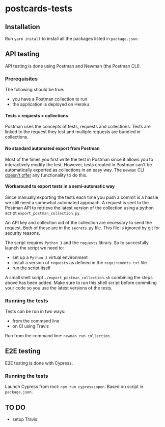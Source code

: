 # postcards-tests

## Installation

Run `yarn install` to install all the packages listed in `package.json`.

## API testing

API testing is done using Postman and Newman (the Postman CLI).

### Prerequisites

The following should be true:

* you have a Postman collection to run
* the application is deployed on Heroku

#### Tests > requests > collections

Postman uses the concepts of tests, requests and collections. Tests are linked to the request they test and multiple requests are bundled in collections.

#### No standard automated export from Postman

Most of the times you first write the test in Postman since it allows  you to interactively modify the test. However, tests created in Postman can't be automatically exported as collections in an easy way. The `newman` CLI [doesn't offer](https://github.com/postmanlabs/postman-app-support/issues/2691) any functionality to do this. 

#### Workaround to export tests in a semi-automatic way

Since manually exporting the tests each time you push a commit is a hassle we still need a somewhat automated approach. A request is sent to the Postman API to retrieve the latest version of the collection using a python script `export_postman_collection.py`.

An API key and collection uid of the collection are necessary to send the request. Both of these are in the `secrets.py` file. This file is ignored by git for security reasons.

The script requires `Python 3` and the `requests` library. So to succesfully launch the script we need to:

* set up a `Python 3` virtual environment
* install a version of `requests` as defined in the `requirements.txt` file
* run the script itself

A small shell script `./export_postman_collection.sh` combining the steps above has been added. Make sure to run this shell script before commiting your code so you use the latest versions of the tests.

### Running the tests

Tests can be run in two ways:

* from the command line
* on CI using Travis

Run from the command line: `newman run collection`.


## E2E testing

E2E testing is done with Cypress.

### Running the tests

Launch Cypress from root: `npm run cypress:open`. Based on script in `package.json`.



## TO DO

* setup Travis